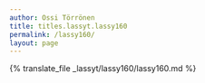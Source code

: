 ```yaml
---
author: Ossi Törrönen
title: titles.lassyt.lassy160
permalink: /lassy160/
layout: page
---
```

{% translate_file _lassyt/lassy160/lassy160.md %}